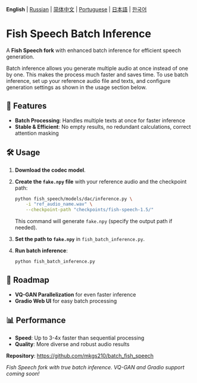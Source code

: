 **English** | [Russian](docs/README.ru.md) | [简体中文](docs/README.zh.md) | [Portuguese](docs/README.pt-BR.md) | [日本語](docs/README.ja.md) | [한국어](docs/README.ko.md) <br>

# Fish Speech Batch Inference

A **Fish Speech fork** with enhanced batch inference for efficient speech generation.

Batch inference allows you generate multiple audio at once instead of one by one. This makes the process much faster and saves time. To use batch inference, set up your reference audio file and texts, and configure generation settings as shown in the usage section below.


## 🚀 Features

- **Batch Processing**: Handles multiple texts at once for faster inference
- **Stable & Efficient**: No empty results, no redundant calculations, correct attention masking

## 🛠️ Usage

1. **Download the codec model**.
2. **Create the `fake.npy` file** with your reference audio and the checkpoint path:

    ```bash
    python fish_speech/models/dac/inference.py \
        -i "ref_audio_name.wav" \
        --checkpoint-path "checkpoints/fish-speech-1.5/"
    ```

    This command will generate `fake.npy` (specify the output path if needed).

3. **Set the path to `fake.npy`** in `fish_batch_inference.py`.

4. **Run batch inference**:

    ```bash
    python fish_batch_inference.py
    ```

## 🔄 Roadmap

- **VQ-GAN Parallelization** for even faster inference
- **Gradio Web UI** for easy batch processing

## 📊 Performance

- **Speed**: Up to 3-4x faster than sequential processing
- **Quality**: More diverse and robust audio results

**Repository**: https://github.com/mkgs210/batch_fish_speech

*Fish Speech fork with true batch inference. VQ-GAN and Gradio support coming soon!*

